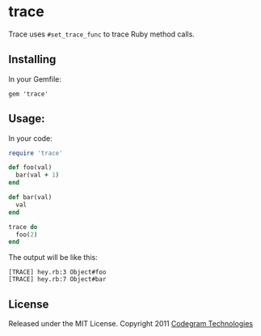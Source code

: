 # trace

Trace uses `#set_trace_func` to trace Ruby method calls.

## Installing

In your Gemfile:

    gem 'trace'

## Usage:

In your code:

```ruby
require 'trace'

def foo(val)
  bar(val + 1)
end

def bar(val)
  val
end

trace do
  foo(2)
end
```

The output will be like this:

    [TRACE] hey.rb:3 Object#foo
    [TRACE] hey.rb:7 Object#bar

## License

Released under the MIT License.
Copyright 2011 [Codegram Technologies](http://codegram.com)
